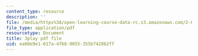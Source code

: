 ```yaml
---
content_type: resource
description: ''
file: /media/https%3A/open-learning-course-data-rc.s3.amazonaws.com/2-003sc-engineering-dynamics-fall-2011/ea60e9e1617a4f689055355b7420b2ff_fZKrUgm9R1o.pdf
file_type: application/pdf
resourcetype: Document
title: 3play pdf file
uid: ea60e9e1-617a-4f68-9055-355b7420b2ff
---
```

